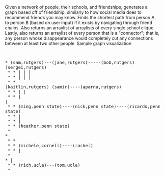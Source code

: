 Given a network of people, their schools, and friendships, generates a graph based off of friendship, similarly to how social media does to recommend friends you may know. Finds the shortest path from person A, to person B (based on user input) if it exists by navigating through friend chains. Also returns an arraylist of arraylists of every single school clique. Lastly, also returns an arraylist of every person that is a "connector"; that is, any person whose disappearance would completely cut any connections between at least two other people.
Sample graph visualization:<br /><pre>	
	 *         (sam,rutgers)---(jane,rutgers)-----(bob,rutgers)   (sergei,rutgers)<br />
	 * 	 *                           |                 |             |<br />
	 *   	 *                           |                 |             |<br />
	 * 	 *                      (kaitlin,rutgers)   (samir)----(aparna,rutgers)<br />
	 * 	 *                           |                            |<br />
	 * 	 *                           |                            |<br />
	 * 	 *   (ming,penn state)----(nick,penn state)----(ricardo,penn state)<br />
	 * 	 *                           |<br />
	 * 	 *                           |<br />
	 * 	 *                      (heather,penn state)<br />
	 * 	 *<br />
	 * 	 *<br />
	 * 	 *                    (michele,cornell)----(rachel)<br />
	 * 	 *                           |<br />
	 * 	 *                           |<br />
	 * 	 *      (rich,ucla)---(tom,ucla)<br />
	 * 	 

